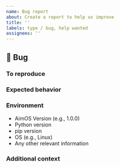 ```yaml
---
name: Bug report
about: Create a report to help us improve
title: ''
labels: type / bug, help wanted
assignees: ''
---
```


## 🐛 Bug

<!-- A clear and concise description of what the bug is. -->

### To reproduce

<!-- Reproduction steps. -->

### Expected behavior

<!-- Fill in expected behavior.  -->

### Environment

- AimOS Version (e.g., 1.0.0)
- Python version
- pip version
- OS (e.g., Linux)
- Any other relevant information

### Additional context

<!-- Add any other context about the problem here. -->
